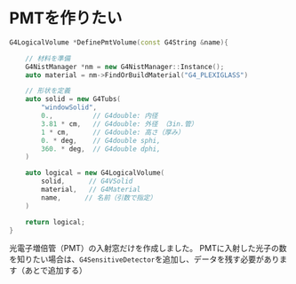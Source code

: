# PMTを作りたい

```cpp
G4LogicalVolume *DefinePmtVolume(const G4String &name){

    // 材料を準備
    G4NistManager *nm = new G4NistManager::Instance();
    auto material = nm->FindOrBuildMaterial("G4_PLEXIGLASS")

    // 形状を定義
    auto solid = new G4Tubs(
        "windowSolid",
        0.,          // G4double: 内径
        3.81 * cm,   // G4double: 外径 （3in.管）
        1 * cm,      // G4double: 高さ（厚み）
        0. * deg,    // G4double sphi,
        360. * deg,  // G4double dphi,
    )

    auto logical = new G4LogicalVolume(
        solid,      // G4VSolid
        material,   // G4Material
        name,      // 名前（引数で指定）
    )

    return logical;
}
```

光電子増倍管（PMT）の入射窓だけを作成しました。
PMTに入射した光子の数を知りたい場合は、``G4SensitiveDetector``を追加し、データを残す必要があります（あとで追加する）
